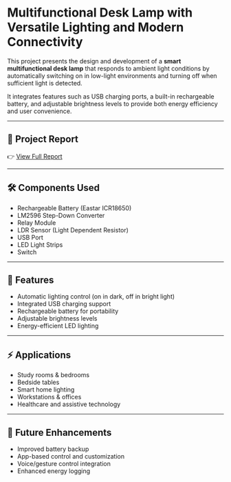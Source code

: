 # Multifunctional Desk Lamp with Versatile Lighting and Modern Connectivity

This project presents the design and development of a **smart multifunctional desk lamp** that responds to ambient light conditions by automatically switching on in low-light environments and turning off when sufficient light is detected.  

It integrates features such as USB charging ports, a built-in rechargeable battery, and adjustable brightness levels to provide both energy efficiency and user convenience.

---

## 📑 Project Report
👉 [View Full Report](Multifunctional%20Desk%20Lamp.pdf)

---

## 🛠 Components Used
- Rechargeable Battery (Eastar ICR18650)  
- LM2596 Step-Down Converter  
- Relay Module  
- LDR Sensor (Light Dependent Resistor)  
- USB Port  
- LED Light Strips  
- Switch  

---

## 🚀 Features
- Automatic lighting control (on in dark, off in bright light)  
- Integrated USB charging support  
- Rechargeable battery for portability  
- Adjustable brightness levels  
- Energy-efficient LED lighting  

---

## ⚡ Applications
- Study rooms & bedrooms  
- Bedside tables  
- Smart home lighting  
- Workstations & offices  
- Healthcare and assistive technology  

---

## 🔮 Future Enhancements
- Improved battery backup  
- App-based control and customization  
- Voice/gesture control integration  
- Enhanced energy logging  



